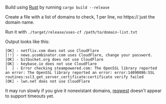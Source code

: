 Build using [Rust](https://rustup.rs) by running `cargo build --release`

Create a file with a list of domains to check, 1 per line, no https:// just the domain name.

Run it with `./target/release/uses-cf /path/to/domain-list.txt`

Output looks like this:

```
[OK] - netflix.com does not use CloudFlare
[!!] - news.ycombinator.com uses CloudFlare, change your password.
[OK] - bitbucket.org does not use CloudFlare
[OK] - keybase.io does not use CloudFlare
[  ] - Error checking steampowered.com: The OpenSSL library reported an error: The OpenSSL library reported an error: error:14090086:SSL routines:ssl3_get_server_certificate:certificate verify failed
[OK] - lwn.net does not use CloudFlare
```

It may run slowly if you give it nonexistant domains,
[reqwest](https://docs.rs/reqwest/0.4.0/reqwest/index.html) doesn't appear to
support timeouts yet.

